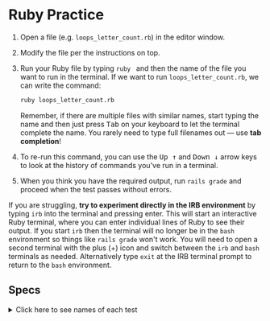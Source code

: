 # Ruby Practice

 1. Open a file (e.g. `loops_letter_count.rb`) in the editor window.
 1. Modify the file per the instructions on top.
 1. Run your Ruby file by typing `ruby ` and then the name of the file you want to run in the terminal. If we want to run `loops_letter_count.rb`, we can write the command:

      ```bash
      ruby loops_letter_count.rb
      ```
   
      Remember, if there are multiple files with similar names, start typing the name and then just press <kbd>Tab</kbd> on your keyboard to let the terminal complete the name. You rarely need to type full filenames out — use **tab completion**!

1. To re-run this command, you can use the <kbd>Up ↑</kbd> and <kbd>Down ↓</kbd> arrow keys to look at the history of commands you've run in a terminal.
1. When you think you have the required output, run `rails grade` and proceed when the test passes without errors.

If you are struggling, **try to experiment directly in the IRB environment** by typing `irb` into the terminal and pressing enter. This will start an interactive Ruby terminal, where you can enter individual lines of Ruby to see their output. If you start `irb` then the terminal will no longer be in the `bash` environment so things like `rails grade` won't work. You will need to open a second terminal with the plus (+) icon and switch between the `irb` and `bash` terminals as needed. Alternatively type `exit` at the IRB terminal prompt to return to the `bash` environment.

## Specs
<details>
  <summary>Click here to see names of each test</summary>

loops_fizz_buzz.rb should output the correct response 

loops_letter_count.rb should count 1 to 6 with the input of 'banana' 

loops_letter_count.rb should count 1 to 15 with the input of 'fantasmagorical' 

loops_letter_count.rb should count 1 with the input of 'a' 

loops_multiples.rb should print the correct multiples from 1 to 10 with the input of '2' 

loops_multiples.rb should print the correct multiples from 1 to 10 with the input of '3' 

loops_multiples.rb should print the correct multiples from 1 to 10 with the input of '0' 

</details>
